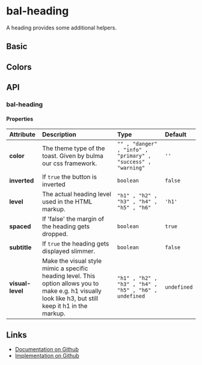 # bal-heading

A heading provides some additional helpers.



## Basic

<ClientOnly>  <docs-demo-bal-heading-47></docs-demo-bal-heading-47></ClientOnly>


## Colors

<ClientOnly>  <docs-demo-bal-heading-48></docs-demo-bal-heading-48></ClientOnly>



## API

### bal-heading

#### Properties

| Attribute        | Description                                                                                                                                             | Type                                                         | Default     |
| :--------------- | :------------------------------------------------------------------------------------------------------------------------------------------------------ | :----------------------------------------------------------- | :---------- |
| **color**        | The theme type of the toast. Given by bulma our css framework.                                                                                          | `"" , "danger" , "info" , "primary" , "success" , "warning"` | `''`        |
| **inverted**     | If `true` the button is inverted                                                                                                                        | `boolean`                                                    | `false`     |
| **level**        | The actual heading level used in the HTML markup.                                                                                                       | `"h1" , "h2" , "h3" , "h4" , "h5" , "h6"`                    | `'h1'`      |
| **spaced**       | If 'false' the margin of the heading gets dropped.                                                                                                      | `boolean`                                                    | `true`      |
| **subtitle**     | If `true` the heading gets displayed slimmer.                                                                                                           | `boolean`                                                    | `false`     |
| **visual-level** | Make the visual style mimic a specific heading level. This option allows you to make e.g. h1 visually look like h3, but still keep it h1 in the markup. | `"h1" , "h2" , "h3" , "h4" , "h5" , "h6" , undefined`        | `undefined` |






## Links

* [Documentation on Github](https://github.com/baloise/ui-library/blob/master/docs/src/components/components/bal-heading.md)
* [Implementation on Github](https://github.com/baloise/ui-library/blob/master/packages/components/src/components/bal-heading)
